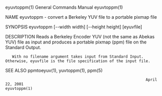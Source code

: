 eyuvtoppm(1)                                                  General Commands Manual                                                 eyuvtoppm(1)

NAME
       eyuvtoppm - convert a Berkeley YUV file to a portable pixmap file

SYNOPSIS
       eyuvtoppm [--width width] [--height height] [eyuvfile]

DESCRIPTION
       Reads a Berkeley Encoder YUV (not the same as Abekas YUV) file as input and produces a portable pixmap (ppm) file on the Standard Output.

       With no filename argument takes input from Standard Input.  Otherwise, eyuvfile is the file specification of the input file.

SEE ALSO
       ppmtoeyuv(1), yuvtoppm(1), ppm(5)

                                                                  April 22, 2001                                                      eyuvtoppm(1)
